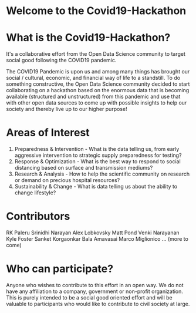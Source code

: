 # Welcome to the Covid19-Hackathon

# What is the Covid19-Hackathon?
It's a collaborative effort from the Open Data Science community to target social good following the COVID19 pandemic.

The COVID19 Pandemic is upon us and among many things has brought our social / cultural, economic, and financial way of life to a standstill. To do something constructive, the Open Data Science community decided to start collaborating on a hackathon based on the enormous data that is becoming available (structured and unstructured) from this pandemic and use that with other open data sources to come up with possible insights to help our society and thereby live up to our higher purpose! 

# Areas of Interest
1. Preparedness & Intervention - What is the data telling us, from early aggressive intervention to strategic supply preparedness for testing?
2. Response & Optimization - What is the best way to respond to social distancing based on surface and transmission mediums?
3. Research  & Analysis - How to help the scientific community on research or demand on precious hospital resources?
4. Sustainability & Change - What is data telling us about the ability to change lifestyle?

# Contributors
RK Paleru
Srinidhi Narayan
Alex Lobkovsky
Matt Pond
Venki Narayanan
Kyle Foster
Sanket Korgaonkar
Bala Amavasai
Marco Miglionico
... (more to come)

# Who can participate?
Anyone who wishes to contribute to this effort in an open way. We do not have any affiliation to a company, government or non-profit organization. This is purely intended to be a social good oriented effort and will be valuable to participants who would like to contribute to civil society at large. 
